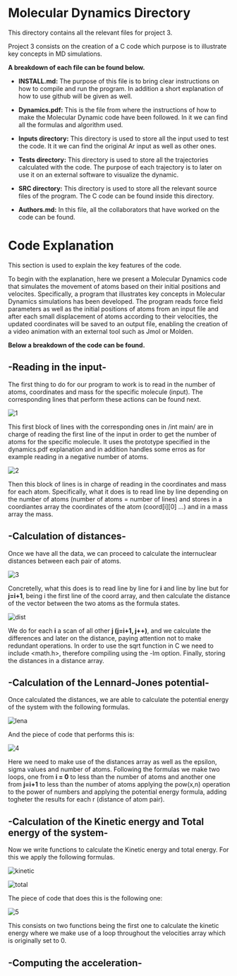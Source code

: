 # Molecular Dynamics Directory

This directory contains all the relevant files for project 3.

Project 3 consists on the creation of a C code which purpose is to illustrate key concepts in MD simulations.

**A breakdown of each file can be found below.**

- **INSTALL.md:** The purpose of this file is to bring clear instructions on how to compile and run the program. In addition a short explanation of how to use github will be given as well.

- **Dynamics.pdf:** This is the file from where the instructions of how to make the Molecular Dynamic code have been followed. In it we can find all the formulas and algorithm used.

- **Inputs directory:** This directory is used to store all the input used to test the code. It it we can find the original Ar input as well as other ones.

- **Tests directory:** This directory is used to store all the trajectories calculated with the code. The purpose of each trajectory is to later on use it on an external software to visualize the dynamic.

- **SRC directory:** This directory is used to store all the relevant source files of the program. The C code can be found inside this directory.

- **Authors.md:** In this file, all the collaborators that have worked on the code can be found.


# Code Explanation

This section is used to explain the key features of the code.

To begin with the explanation, here we present a Molecular Dynamics code that simulates the movement of atoms based on their initial positions and velocites. Specifically, a program that illustrates key concepts in Molecular Dynamics simulations has been developed. The program reads force field parameters as well as the initial positions of atoms from an input file and after each small displacement of atoms according to their velocities, the updated coordinates will be saved to an output file, enabling the creation of a video animation with an external tool such as Jmol or Molden.

**Below a breakdown of the code can be found.**

## -Reading in the input-
The first thing to do for our program to work is to read in the number of atoms, coordinates and mass for the specific molecule (input). The corresponding lines that perform these actions can be found next.

![1](https://github.com/user-attachments/assets/5ffac3c6-c0c0-458d-b66c-13e1ccfec4f0)

This first block of lines with the corresponding ones in /int main/ are in charge of reading the first line of the input in order to get the number of atoms for the specific molecule. It uses the prototype specified in the dynamics.pdf explanation and in addition handles some erros as for example reading in a negative number of atoms.

![2](https://github.com/user-attachments/assets/2a492804-0a14-42f3-a54e-f0d02e395bd5)

Then this block of lines is in charge of reading in the coordinates and mass for each atom. Specifically, what it does is to read line by line depending on the number of atoms (number of atoms = number of lines) and stores in a coordiantes array the coordinates of the atom (coord[i][0] ...) and in a mass array the mass.

## -Calculation of distances-
Once we have all the data, we can proceed to calculate the internuclear distances between each pair of atoms.

![3](https://github.com/user-attachments/assets/541d906f-e538-4959-ac58-698982f49ab7)

Concretelly, what this does is to read line by line for **i** and line by line but for **j=i+1**, being i the first line of the coord array, and then calculate the distance of the vector between the two atoms as the formula states.

![dist](https://github.com/user-attachments/assets/8ecfb9b6-b163-49dd-b4ee-7af7065cdca4)

We do for each **i** a scan of all other **j (j=i+1, j++)**, and we calculate the differences and later on the distance, paying attention not to make redundant operations. In order to use the sqrt function in C we need to include <math.h>, therefore compiling using the -lm option. Finally, storing the distances in a distance array.

## -Calculation of the Lennard-Jones potential-
Once calculated the distances, we are able to calculate the potential energy of the system with the following formulas.

![lena](https://github.com/user-attachments/assets/88f5ee8b-b5c6-4994-b857-61c3cad8abd4)

And the piece of code that performs this is:

![4](https://github.com/user-attachments/assets/cb64a6d3-c97d-4673-906a-59997f3ecbaa)

Here we need to make use of the distances array as well as the epsilon, sigma values and number of atoms. Following the formulas we make two loops, one from **i = 0** to less than the number of atoms and another one from **j=i+1** to less than the number of atoms applying the pow(x,n) operation to the power of numbers and applying the potential energy formula, adding togheter the results for each r (distance of atom pair).

## -Calculation of the Kinetic energy and Total energy of the system-
Now we write functions to calculate the Kinetic energy and total energy. For this we apply the following formulas.

![kinetic](https://github.com/user-attachments/assets/660db2fb-43d9-4264-a85f-e27292e8d67c)

![total](https://github.com/user-attachments/assets/058ea22d-14c5-484b-92b0-6f056f334997)

The piece of code that does this is the following one:

![5](https://github.com/user-attachments/assets/a344edfd-d92d-45d6-92dc-fccf23298d15)

This consists on two functions being the first one to calculate the kinetic energy where we make use of a loop throughout the velocities array which is originally set to 0.

## -Computing the acceleration-





